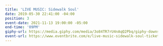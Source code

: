```yaml
---
title: 'LIVE MUSIC: Sidewalk Soul'
date: 2019-05-30 22:41:00 -04:00
position: 3
event-date: 2021-11-13 19:00:00 -05:00
end-time: '09PM'
giphy-url: https://media.giphy.com/media/3o84TR7rU4nAqQ2Pbq/giphy-downsized-large.gif
event-url: https://www.eventbrite.com/e/live-music-sidewalk-soul-tickets-200077857257
---
```


